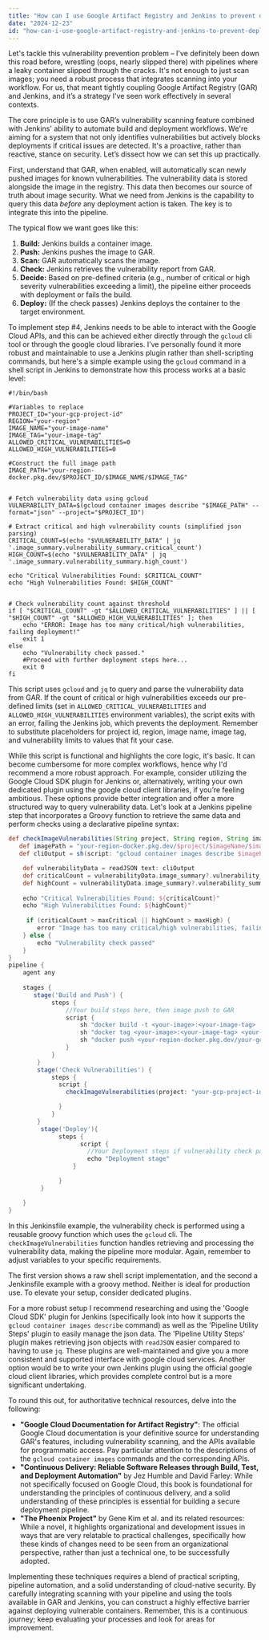 ```yaml
---
title: "How can I use Google Artifact Registry and Jenkins to prevent deploying containers with high or critical vulnerabilities?"
date: "2024-12-23"
id: "how-can-i-use-google-artifact-registry-and-jenkins-to-prevent-deploying-containers-with-high-or-critical-vulnerabilities"
---
```


Let's tackle this vulnerability prevention problem – I've definitely been down this road before, wrestling (oops, nearly slipped there) with pipelines where a leaky container slipped through the cracks. It's not enough to just scan images; you need a robust process that integrates scanning into your workflow. For us, that meant tightly coupling Google Artifact Registry (GAR) and Jenkins, and it’s a strategy I've seen work effectively in several contexts.

The core principle is to use GAR’s vulnerability scanning feature combined with Jenkins' ability to automate build and deployment workflows. We're aiming for a system that not only identifies vulnerabilities but actively blocks deployments if critical issues are detected. It's a proactive, rather than reactive, stance on security. Let’s dissect how we can set this up practically.

First, understand that GAR, when enabled, will automatically scan newly pushed images for known vulnerabilities. The vulnerability data is stored alongside the image in the registry. This data then becomes our source of truth about image security. What we need from Jenkins is the capability to query this data *before* any deployment action is taken. The key is to integrate this into the pipeline.

The typical flow we want goes like this:

1.  **Build:** Jenkins builds a container image.
2.  **Push:** Jenkins pushes the image to GAR.
3.  **Scan:** GAR automatically scans the image.
4.  **Check:** Jenkins retrieves the vulnerability report from GAR.
5.  **Decide:** Based on pre-defined criteria (e.g., number of critical or high severity vulnerabilities exceeding a limit), the pipeline either proceeds with deployment or fails the build.
6.  **Deploy:** (If the check passes) Jenkins deploys the container to the target environment.

To implement step #4, Jenkins needs to be able to interact with the Google Cloud APIs, and this can be achieved either directly through the `gcloud` cli tool or through the google cloud libraries. I’ve personally found it more robust and maintainable to use a Jenkins plugin rather than shell-scripting commands, but here's a simple example using the `gcloud` command in a shell script in Jenkins to demonstrate how this process works at a basic level:

```shell
#!/bin/bash

#Variables to replace
PROJECT_ID="your-gcp-project-id"
REGION="your-region"
IMAGE_NAME="your-image-name"
IMAGE_TAG="your-image-tag"
ALLOWED_CRITICAL_VULNERABILITIES=0
ALLOWED_HIGH_VULNERABILITIES=0

#Construct the full image path
IMAGE_PATH="your-region-docker.pkg.dev/$PROJECT_ID/$IMAGE_NAME/$IMAGE_TAG"


# Fetch vulnerability data using gcloud
VULNERABILITY_DATA=$(gcloud container images describe "$IMAGE_PATH" --format="json" --project="$PROJECT_ID")

# Extract critical and high vulnerability counts (simplified json parsing)
CRITICAL_COUNT=$(echo "$VULNERABILITY_DATA" | jq '.image_summary.vulnerability_summary.critical_count')
HIGH_COUNT=$(echo "$VULNERABILITY_DATA" | jq '.image_summary.vulnerability_summary.high_count')

echo "Critical Vulnerabilities Found: $CRITICAL_COUNT"
echo "High Vulnerabilities Found: $HIGH_COUNT"


# Check vulnerability count against threshold
if [ "$CRITICAL_COUNT" -gt "$ALLOWED_CRITICAL_VULNERABILITIES" ] || [ "$HIGH_COUNT" -gt "$ALLOWED_HIGH_VULNERABILITIES" ]; then
    echo "ERROR: Image has too many critical/high vulnerabilities, failing deployment!"
    exit 1
else
    echo "Vulnerability check passed."
    #Proceed with further deployment steps here...
    exit 0
fi
```

This script uses `gcloud` and `jq` to query and parse the vulnerability data from GAR. If the count of critical or high vulnerabilities exceeds our pre-defined limits (set in `ALLOWED_CRITICAL_VULNERABILITIES` and `ALLOWED_HIGH_VULNERABILITIES` environment variables), the script exits with an error, failing the Jenkins job, which prevents the deployment. Remember to substitute placeholders for project id, region, image name, image tag, and vulnerability limits to values that fit your case.

While this script is functional and highlights the core logic, it's basic. It can become cumbersome for more complex workflows, hence why I'd recommend a more robust approach. For example, consider utilizing the Google Cloud SDK plugin for Jenkins or, alternatively, writing your own dedicated plugin using the google cloud client libraries, if you’re feeling ambitious. These options provide better integration and offer a more structured way to query vulnerability data. Let's look at a Jenkins pipeline step that incorporates a Groovy function to retrieve the same data and perform checks using a declarative pipeline syntax:

```groovy
def checkImageVulnerabilities(String project, String region, String imageName, String imageTag, int maxCritical, int maxHigh) {
   def imagePath = "your-region-docker.pkg.dev/$project/$imageName/$imageTag"
   def cliOutput = sh(script: "gcloud container images describe $imagePath --format='json' --project=$project", returnStdout: true)

    def vulnerabilityData = readJSON text: cliOutput
    def criticalCount = vulnerabilityData.image_summary?.vulnerability_summary?.critical_count ?: 0
    def highCount = vulnerabilityData.image_summary?.vulnerability_summary?.high_count ?: 0
    
    echo "Critical Vulnerabilities Found: ${criticalCount}"
    echo "High Vulnerabilities Found: ${highCount}"
    
     if (criticalCount > maxCritical || highCount > maxHigh) {
        error "Image has too many critical/high vulnerabilities, failing deployment!"
    } else {
        echo "Vulnerability check passed"
    }
}
pipeline {
    agent any
    
    stages {
       stage('Build and Push') {
            steps {
                //Your build steps here, then image push to GAR
                script {
                    sh "docker build -t <your-image>:<your-image-tag> ."
                    sh "docker tag <your-image>:<your-image-tag> <your-region-docker.pkg.dev/your-gcp-project-id/<your-image>/<your-image-tag>>"
                    sh "docker push <your-region-docker.pkg.dev/your-gcp-project-id/<your-image>/<your-image-tag>>"
                }
            }
        }
        stage('Check Vulnerabilities') {
            steps {
              script {
                checkImageVulnerabilities(project: "your-gcp-project-id", region: "your-region", imageName: "<your-image>", imageTag: "<your-image-tag>", maxCritical: 0, maxHigh: 0)

              }
            }
        }
         stage('Deploy'){
              steps {
                    script {
                      //Your Deployment steps if vulnerability check passed
                      echo "Deployment stage"
                  }

              }
         }

    }
}
```

In this Jenkinsfile example, the vulnerability check is performed using a reusable groovy function which uses the `gcloud` cli. The `checkImageVulnerabilities` function handles retrieving and processing the vulnerability data, making the pipeline more modular. Again, remember to adjust variables to your specific requirements.

The first version shows a raw shell script implementation, and the second a Jenkinsfile example with a groovy method. Neither is ideal for production use. To elevate your setup, consider dedicated plugins.

For a more robust setup I recommend researching and using the 'Google Cloud SDK' plugin for Jenkins (specifically look into how it supports the `gcloud container images describe` command) as well as the 'Pipeline Utility Steps' plugin to easily manage the json data. The 'Pipeline Utility Steps' plugin makes retrieving json objects with `readJSON` easier compared to having to use `jq`. These plugins are well-maintained and give you a more consistent and supported interface with google cloud services. Another option would be to write your own Jenkins plugin using the official google cloud client libraries, which provides complete control but is a more significant undertaking.

To round this out, for authoritative technical resources, delve into the following:

*   **"Google Cloud Documentation for Artifact Registry"**: The official Google Cloud documentation is your definitive source for understanding GAR's features, including vulnerability scanning, and the APIs available for programmatic access. Pay particular attention to the descriptions of the `gcloud container images` commands and the corresponding APIs.
*   **"Continuous Delivery: Reliable Software Releases through Build, Test, and Deployment Automation"** by Jez Humble and David Farley: While not specifically focused on Google Cloud, this book is foundational for understanding the principles of continuous delivery, and a solid understanding of these principles is essential for building a secure deployment pipeline.
*   **"The Phoenix Project"** by Gene Kim et al. and its related resources: While a novel, it highlights organizational and development issues in ways that are very relatable to practical challenges, specifically how these kinds of changes need to be seen from an organizational perspective, rather than just a technical one, to be successfully adopted.

Implementing these techniques requires a blend of practical scripting, pipeline automation, and a solid understanding of cloud-native security. By carefully integrating scanning with your pipeline and using the tools available in GAR and Jenkins, you can construct a highly effective barrier against deploying vulnerable containers. Remember, this is a continuous journey; keep evaluating your processes and look for areas for improvement.
